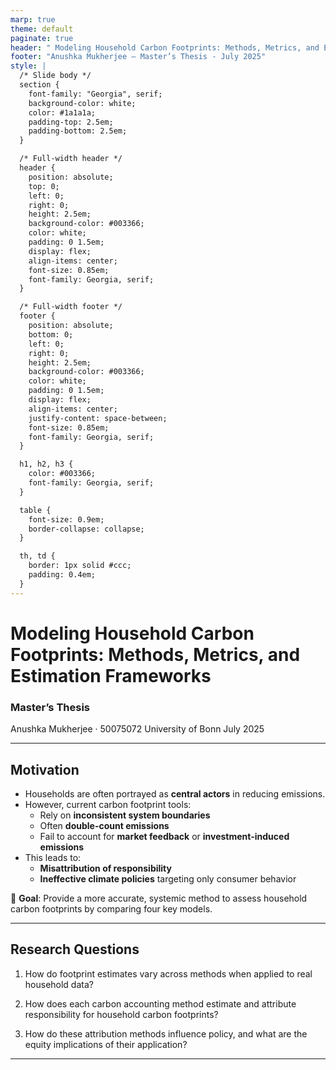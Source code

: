 ```yaml
---
marp: true
theme: default
paginate: true
header: " Modeling Household Carbon Footprints: Methods, Metrics, and Estimation Frameworks "
footer: "Anushka Mukherjee — Master’s Thesis - July 2025"
style: |
  /* Slide body */
  section {
    font-family: "Georgia", serif;
    background-color: white;
    color: #1a1a1a;
    padding-top: 2.5em;
    padding-bottom: 2.5em;
  }

  /* Full-width header */
  header {
    position: absolute;
    top: 0;
    left: 0;
    right: 0;
    height: 2.5em;
    background-color: #003366;
    color: white;
    padding: 0 1.5em;
    display: flex;
    align-items: center;
    font-size: 0.85em;
    font-family: Georgia, serif;
  }

  /* Full-width footer */
  footer {
    position: absolute;
    bottom: 0;
    left: 0;
    right: 0;
    height: 2.5em;
    background-color: #003366;
    color: white;
    padding: 0 1.5em;
    display: flex;
    align-items: center;
    justify-content: space-between;
    font-size: 0.85em;
    font-family: Georgia, serif;
  }

  h1, h2, h3 {
    color: #003366;
    font-family: Georgia, serif;
  }

  table {
    font-size: 0.9em;
    border-collapse: collapse;
  }

  th, td {
    border: 1px solid #ccc;
    padding: 0.4em;
  }
---
```

<!-- Slide 1 -->
# Modeling Household Carbon Footprints: Methods, Metrics, and Estimation Frameworks  
### Master’s Thesis  
Anushka Mukherjee  · 50075072
University of Bonn 
July 2025

---

<!-- Slide: Motivation -->
## Motivation

- Households are often portrayed as **central actors** in reducing emissions.
- However, current carbon footprint tools:
  - Rely on **inconsistent system boundaries**
  - Often **double-count emissions**
  - Fail to account for **market feedback** or **investment-induced emissions**
- This leads to:
  - **Misattribution of responsibility**
  - **Ineffective climate policies** targeting only consumer behavior

🧭 **Goal**: Provide a more accurate, systemic method to assess household carbon footprints by comparing four key models.

---

<!-- Slide: Research Questions -->
## Research Questions

1.  How do footprint estimates vary across methods when applied to real household data?  
  

2. How does each carbon accounting method estimate and attribute responsibility for household carbon footprints?  
 

3. How do these attribution methods influence policy, and what are the equity implications of their application?

---


   

